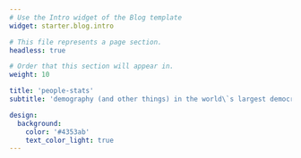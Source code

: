 ```yaml
---
# Use the Intro widget of the Blog template
widget: starter.blog.intro

# This file represents a page section.
headless: true

# Order that this section will appear in.
weight: 10

title: 'people-stats' 
subtitle: 'demography (and other things) in the world\`s largest democracy.'

design:
  background:
    color: '#4353ab'
    text_color_light: true
---
```


